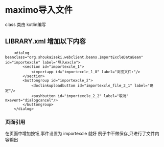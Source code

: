 # maximo导入文件
class 类由 kotlin编写 

## LIBRARY.xml 增加以下内容
```
	<dialog beanclass="org.shoukaiseki.webclient.beans.ImportExcleDataBean" id="importexcle" label="导入excle">
		<section id="importexcle_1">
			<importapp id="importexcle_1_8" label="浏览文件:"/>
		</section>
		<buttongroup id="importexcle_2">
			<doclinkuploadbutton id="importexcle_file_2_1" label="确定"/>
			<pushbutton id="importexcle_2_2" label="取消" mxevent="dialogcancel"/>
		</buttongroup>
	</dialog>
```
### 页面引用
在页面中增加按钮,事件设置为 importexcle 就好
例子中不做保存,只进行了文件内容输出
